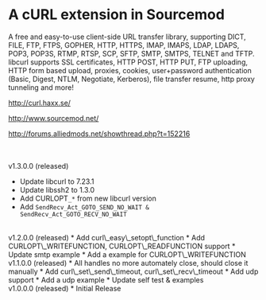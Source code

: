 # A cURL extension in Sourcemod #

A free and easy-to-use client-side URL transfer library, supporting DICT, FILE, FTP, FTPS, GOPHER, HTTP, HTTPS, IMAP, IMAPS, LDAP, LDAPS, POP3, POP3S, RTMP, RTSP, SCP, SFTP, SMTP, SMTPS, TELNET and TFTP. libcurl supports SSL certificates, HTTP POST, HTTP PUT, FTP uploading, HTTP form based upload, proxies, cookies, user+password authentication (Basic, Digest, NTLM, Negotiate, Kerberos), file transfer resume, http proxy tunneling and more!

http://curl.haxx.se/

http://www.sourcemod.net/

http://forums.alliedmods.net/showthread.php?t=152216

<br /><br />
v1.3.0.0 (released)
  * Update libcurl to 7.23.1
  * Update libssh2 to 1.3.0
  * Add CURLOPT`_*` from new libcurl version
  * Add `SendRecv_Act_GOTO_SEND_NO_WAIT & SendRecv_Act_GOTO_RECV_NO_WAIT`
<br />
v1.2.0.0 (released)
  * Add curl\_easy\_setopt\_function
  * Add CURLOPT\_WRITEFUNCTION, CURLOPT\_READFUNCTION support
  * Update smtp example
  * Add a example for CURLOPT\_WRITEFUNCTION
<br />
v1.1.0.0 (released)
  * All handles no more automately close, should close it manually
  * Add curl\_set\_send\_timeout, curl\_set\_recv\_timeout
  * Add udp support
  * Add a udp example
  * Update self test & examples
<br />
v1.0.0.0 (released)
  * Initial Release